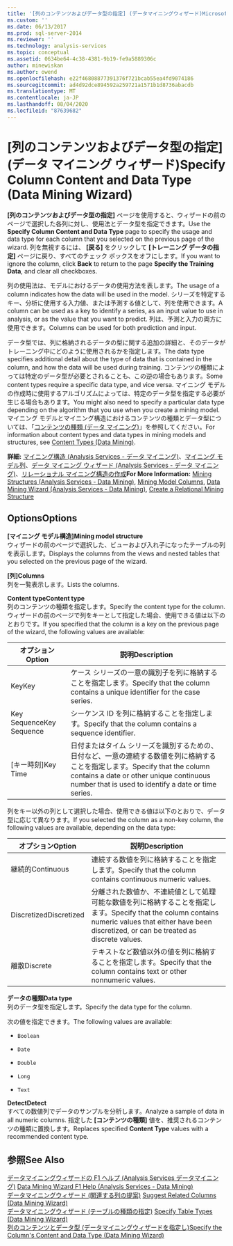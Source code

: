 ```yaml
---
title: '[列のコンテンツおよびデータ型の指定] (データマイニングウィザード)Microsoft Docs'
ms.custom: ''
ms.date: 06/13/2017
ms.prod: sql-server-2014
ms.reviewer: ''
ms.technology: analysis-services
ms.topic: conceptual
ms.assetid: 0634be64-4c38-4381-9b19-fe9a5889306c
author: minewiskan
ms.author: owend
ms.openlocfilehash: e22f46808877391376f721bcab55ea4fd9074186
ms.sourcegitcommit: ad4d92dce894592a259721a1571b1d8736abacdb
ms.translationtype: MT
ms.contentlocale: ja-JP
ms.lasthandoff: 08/04/2020
ms.locfileid: "87639682"
---
```

# <a name="specify-column-content-and-data-type-data-mining-wizard"></a><span data-ttu-id="5440a-102">[列のコンテンツおよびデータ型の指定] (データ マイニング ウィザード)</span><span class="sxs-lookup"><span data-stu-id="5440a-102">Specify Column Content and Data Type (Data Mining Wizard)</span></span>
  <span data-ttu-id="5440a-103">**[列のコンテンツおよびデータ型の指定]** ページを使用すると、ウィザードの前のページで選択した各列に対し、使用法とデータ型を指定できます。</span><span class="sxs-lookup"><span data-stu-id="5440a-103">Use the **Specify Column Content and Data Type** page to specify the usage and data type for each column that you selected on the previous page of the wizard.</span></span> <span data-ttu-id="5440a-104">列を無視するには、 **[戻る]** をクリックして **[トレーニング データの指定]** ページに戻り、すべてのチェック ボックスをオフにします。</span><span class="sxs-lookup"><span data-stu-id="5440a-104">If you want to ignore the column, click **Back** to return to the page **Specify the Training Data**, and clear all checkboxes.</span></span>  
  
 <span data-ttu-id="5440a-105">列の使用法は、モデルにおけるデータの使用方法を表します。</span><span class="sxs-lookup"><span data-stu-id="5440a-105">The usage of a column indicates how the data will be used in the model.</span></span> <span data-ttu-id="5440a-106">シリーズを特定するキー、分析に使用する入力値、または予測する値として、列を使用できます。</span><span class="sxs-lookup"><span data-stu-id="5440a-106">A column can be used as a key to identify a series, as an input value to use in analysis, or as the value that you want to predict.</span></span> <span data-ttu-id="5440a-107">列は、予測と入力の両方に使用できます。</span><span class="sxs-lookup"><span data-stu-id="5440a-107">Columns can be used for both prediction and input.</span></span>  
  
 <span data-ttu-id="5440a-108">データ型では、列に格納されるデータの型に関する追加の詳細と、そのデータがトレーニング中にどのように使用されるかを指定します。</span><span class="sxs-lookup"><span data-stu-id="5440a-108">The data type specifies additional detail about the type of data that is contained in the column, and how the data will be used during training.</span></span> <span data-ttu-id="5440a-109">コンテンツの種類によっては特定のデータ型が必要とされることも、この逆の場合もあります。</span><span class="sxs-lookup"><span data-stu-id="5440a-109">Some content types require a specific data type, and vice versa.</span></span> <span data-ttu-id="5440a-110">マイニング モデルの作成時に使用するアルゴリズムによっては、特定のデータ型を指定する必要が生じる場合もあります。</span><span class="sxs-lookup"><span data-stu-id="5440a-110">You might also need to specify a particular data type depending on the algorithm that you use when you create a mining model.</span></span> <span data-ttu-id="5440a-111">マイニング モデルとマイニング構造におけるコンテンツの種類とデータ型については、「[コンテンツの種類 (データ マイニング)](data-mining/content-types-data-mining.md)」を参照してください。</span><span class="sxs-lookup"><span data-stu-id="5440a-111">For information about content types and data types in mining models and structures, see [Content Types &#40;Data Mining&#41;](data-mining/content-types-data-mining.md).</span></span>  
  
 <span data-ttu-id="5440a-112">**詳細:** [マイニング構造 &#40;Analysis Services - データ マイニング&#41;](data-mining/mining-structures-analysis-services-data-mining.md)、[マイニング モデル列](data-mining/mining-model-columns.md)、[データ マイニング ウィザード &#40;Analysis Services - データ マイニング&#41;](data-mining/data-mining-wizard-analysis-services-data-mining.md)、[リレーショナル マイニング構造の作成](data-mining/create-a-relational-mining-structure.md)</span><span class="sxs-lookup"><span data-stu-id="5440a-112">**For More Information:** [Mining Structures &#40;Analysis Services - Data Mining&#41;](data-mining/mining-structures-analysis-services-data-mining.md), [Mining Model Columns](data-mining/mining-model-columns.md), [Data Mining Wizard &#40;Analysis Services - Data Mining&#41;](data-mining/data-mining-wizard-analysis-services-data-mining.md), [Create a Relational Mining Structure](data-mining/create-a-relational-mining-structure.md)</span></span>  
  
## <a name="options"></a><span data-ttu-id="5440a-113">Options</span><span class="sxs-lookup"><span data-stu-id="5440a-113">Options</span></span>  
 <span data-ttu-id="5440a-114">**[マイニング モデル構造]**</span><span class="sxs-lookup"><span data-stu-id="5440a-114">**Mining model structure**</span></span>  
 <span data-ttu-id="5440a-115">ウィザードの前のページで選択した、ビューおよび入れ子になったテーブルの列を表示します。</span><span class="sxs-lookup"><span data-stu-id="5440a-115">Displays the columns from the views and nested tables that you selected on the previous page of the wizard.</span></span>  
  
 <span data-ttu-id="5440a-116">**[列]**</span><span class="sxs-lookup"><span data-stu-id="5440a-116">**Columns**</span></span>  
 <span data-ttu-id="5440a-117">列を一覧表示します。</span><span class="sxs-lookup"><span data-stu-id="5440a-117">Lists the columns.</span></span>  
  
 <span data-ttu-id="5440a-118">**Content type**</span><span class="sxs-lookup"><span data-stu-id="5440a-118">**Content type**</span></span>  
 <span data-ttu-id="5440a-119">列のコンテンツの種類を指定します。</span><span class="sxs-lookup"><span data-stu-id="5440a-119">Specify the content type for the column.</span></span> <span data-ttu-id="5440a-120">ウィザードの前のページで列をキーとして指定した場合、使用できる値は以下のとおりです。</span><span class="sxs-lookup"><span data-stu-id="5440a-120">If you specified that the column is a key on the previous page of the wizard, the following values are available:</span></span>  
  
|<span data-ttu-id="5440a-121">オプション</span><span class="sxs-lookup"><span data-stu-id="5440a-121">Option</span></span>|<span data-ttu-id="5440a-122">説明</span><span class="sxs-lookup"><span data-stu-id="5440a-122">Description</span></span>|  
|------------|-----------------|  
|<span data-ttu-id="5440a-123">Key</span><span class="sxs-lookup"><span data-stu-id="5440a-123">Key</span></span>|<span data-ttu-id="5440a-124">ケース シリーズの一意の識別子を列に格納することを指定します。</span><span class="sxs-lookup"><span data-stu-id="5440a-124">Specify that the column contains a unique identifier for the case series.</span></span>|  
|<span data-ttu-id="5440a-125">Key Sequence</span><span class="sxs-lookup"><span data-stu-id="5440a-125">Key Sequence</span></span>|<span data-ttu-id="5440a-126">シーケンス ID を列に格納することを指定します。</span><span class="sxs-lookup"><span data-stu-id="5440a-126">Specify that the column contains a sequence identifier.</span></span>|  
|<span data-ttu-id="5440a-127">[キー時刻]</span><span class="sxs-lookup"><span data-stu-id="5440a-127">Key Time</span></span>|<span data-ttu-id="5440a-128">日付またはタイム シリーズを識別するための、日付など、一意の連続する数値を列に格納することを指定します。</span><span class="sxs-lookup"><span data-stu-id="5440a-128">Specify that the column contains a date or other unique continuous number that is used to identify a date or time series.</span></span>|  
  
 <span data-ttu-id="5440a-129">列をキー以外の列として選択した場合、使用できる値は以下のとおりで、データ型に応じて異なります。</span><span class="sxs-lookup"><span data-stu-id="5440a-129">If you selected the column as a non-key column, the following values are available, depending on the data type:</span></span>  
  
|<span data-ttu-id="5440a-130">オプション</span><span class="sxs-lookup"><span data-stu-id="5440a-130">Option</span></span>|<span data-ttu-id="5440a-131">説明</span><span class="sxs-lookup"><span data-stu-id="5440a-131">Description</span></span>|  
|------------|-----------------|  
|<span data-ttu-id="5440a-132">継続的</span><span class="sxs-lookup"><span data-stu-id="5440a-132">Continuous</span></span>|<span data-ttu-id="5440a-133">連続する数値を列に格納することを指定します。</span><span class="sxs-lookup"><span data-stu-id="5440a-133">Specify that the column contains continuous numeric values.</span></span>|  
|<span data-ttu-id="5440a-134">Discretized</span><span class="sxs-lookup"><span data-stu-id="5440a-134">Discretized</span></span>|<span data-ttu-id="5440a-135">分離された数値か、不連続値として処理可能な数値を列に格納することを指定します。</span><span class="sxs-lookup"><span data-stu-id="5440a-135">Specify that the column contains numeric values that either have been discretized, or can be treated as discrete values.</span></span>|  
|<span data-ttu-id="5440a-136">離散</span><span class="sxs-lookup"><span data-stu-id="5440a-136">Discrete</span></span>|<span data-ttu-id="5440a-137">テキストなど数値以外の値を列に格納することを指定します。</span><span class="sxs-lookup"><span data-stu-id="5440a-137">Specify that the column contains text or other nonnumeric values.</span></span>|  
  
 <span data-ttu-id="5440a-138">**データの種類**</span><span class="sxs-lookup"><span data-stu-id="5440a-138">**Data type**</span></span>  
 <span data-ttu-id="5440a-139">列のデータ型を指定します。</span><span class="sxs-lookup"><span data-stu-id="5440a-139">Specify the data type for the column.</span></span>  
  
 <span data-ttu-id="5440a-140">次の値を指定できます。</span><span class="sxs-lookup"><span data-stu-id="5440a-140">The following values are available:</span></span>  
  
-   `Boolean`  
  
-   `Date`  
  
-   `Double`  
  
-   `Long`  
  
-   `Text`  
  
 <span data-ttu-id="5440a-141">**Detect**</span><span class="sxs-lookup"><span data-stu-id="5440a-141">**Detect**</span></span>  
 <span data-ttu-id="5440a-142">すべての数値列でデータのサンプルを分析します。</span><span class="sxs-lookup"><span data-stu-id="5440a-142">Analyze a sample of data in all numeric columns.</span></span> <span data-ttu-id="5440a-143">指定した **[コンテンツの種類]** 値を、推奨されるコンテンツの種類に置換します。</span><span class="sxs-lookup"><span data-stu-id="5440a-143">Replaces specified **Content Type** values with a recommended content type.</span></span>  
  
## <a name="see-also"></a><span data-ttu-id="5440a-144">参照</span><span class="sxs-lookup"><span data-stu-id="5440a-144">See Also</span></span>  
 <span data-ttu-id="5440a-145">[データマイニングウィザードの F1 ヘルプ &#40;Analysis Services データマイニング&#41;](data-mining-wizard-f1-help-analysis-services-data-mining.md) </span><span class="sxs-lookup"><span data-stu-id="5440a-145">[Data Mining Wizard F1 Help &#40;Analysis Services - Data Mining&#41;](data-mining-wizard-f1-help-analysis-services-data-mining.md) </span></span>  
 <span data-ttu-id="5440a-146">[データマイニングウィザード &#40;関連する列の提案&#41;](suggest-related-columns-data-mining-wizard.md) </span><span class="sxs-lookup"><span data-stu-id="5440a-146">[Suggest Related Columns &#40;Data Mining Wizard&#41;](suggest-related-columns-data-mining-wizard.md) </span></span>  
 <span data-ttu-id="5440a-147">[データマイニングウィザード &#40;テーブルの種類の指定&#41;](specify-table-types-data-mining-wizard.md) </span><span class="sxs-lookup"><span data-stu-id="5440a-147">[Specify Table Types &#40;Data Mining Wizard&#41;](specify-table-types-data-mining-wizard.md) </span></span>  
 [<span data-ttu-id="5440a-148">列のコンテンツとデータ型 &#40;データマイニングウィザードを指定し&#41;</span><span class="sxs-lookup"><span data-stu-id="5440a-148">Specify the Column's Content and Data Type &#40;Data Mining Wizard&#41;</span></span>](specify-the-column-s-content-and-data-type-data-mining-wizard.md)  
  
  
